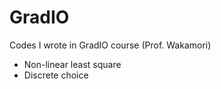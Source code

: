 # GradIO
Codes I wrote in GradIO course (Prof. Wakamori)

* Non-linear least square
* Discrete choice
